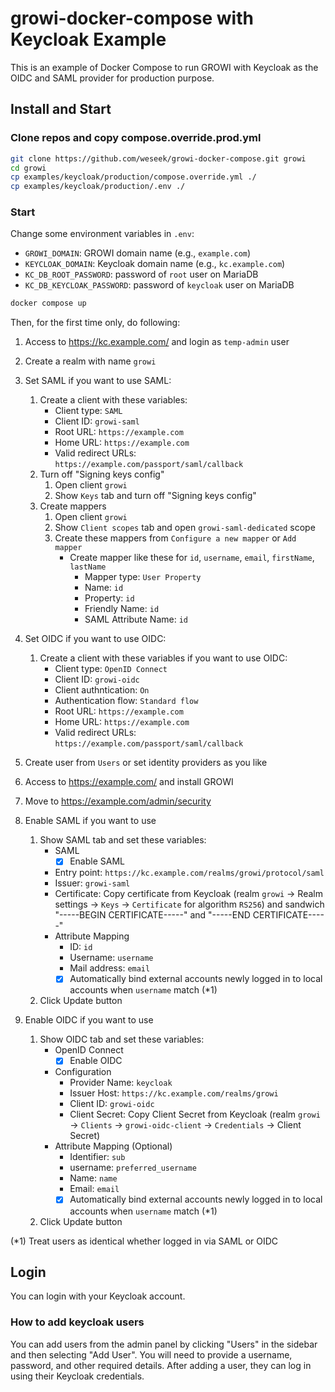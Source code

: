 # growi-docker-compose with Keycloak Example

This is an example of Docker Compose to run GROWI with Keycloak as the OIDC and SAML provider for production purpose.

## Install and Start

### Clone repos and copy compose.override.prod.yml

```bash
git clone https://github.com/weseek/growi-docker-compose.git growi
cd growi
cp examples/keycloak/production/compose.override.yml ./
cp examples/keycloak/production/.env ./
```

### Start

Change some environment variables in `.env`:

- `GROWI_DOMAIN`: GROWI domain name (e.g., `example.com`)
- `KEYCLOAK_DOMAIN`: Keycloak domain name (e.g., `kc.example.com`)
- `KC_DB_ROOT_PASSWORD`: password of `root` user on MariaDB
- `KC_DB_KEYCLOAK_PASSWORD`: password of `keycloak` user on MariaDB

```bash
docker compose up
```

Then, for the first time only, do following:

1. Access to https://kc.example.com/ and login as `temp-admin` user
1. Create a realm with name `growi`
1. Set SAML if you want to use SAML:
    1. Create a client with these variables:
        - Client type: `SAML`
        - Client ID: `growi-saml`
        - Root URL: `https://example.com`
        - Home URL: `https://example.com`
        - Valid redirect URLs: `https://example.com/passport/saml/callback`
    1. Turn off "Signing keys config"
        1. Open client `growi`
        1. Show `Keys` tab and turn off "Signing keys config"
    1. Create mappers
        1. Open client `growi`
        1. Show `Client scopes` tab and open `growi-saml-dedicated` scope
        1. Create these mappers from `Configure a new mapper` or `Add mapper`
            - Create mapper like these for `id`, `username`, `email`, `firstName`, `lastName`
                - Mapper type: `User Property`
                - Name: `id`
                - Property: `id`
                - Friendly Name: `id`
                - SAML Attribute Name: `id`
1. Set OIDC if you want to use OIDC:
    1. Create a client with these variables if you want to use OIDC:
        - Client type: `OpenID Connect`
        - Client ID: `growi-oidc`
        - Client authntication: `On`
        - Authentication flow: `Standard flow`
        - Root URL: `https://example.com`
        - Home URL: `https://example.com`
        - Valid redirect URLs: `https://example.com/passport/saml/callback`
1. Create user from `Users` or set identity providers as you like

1. Access to https://example.com/ and install GROWI
1. Move to https://example.com/admin/security
1. Enable SAML if you want to use
    1. Show SAML tab and set these variables:
        - SAML
            - [x] Enable SAML
        - Entry point: `https://kc.example.com/realms/growi/protocol/saml`
        - Issuer: `growi-saml`
        - Certificate: Copy certificate from Keycloak (realm `growi` -> Realm settings -> `Keys` -> `Certificate` for algorithm `RS256`) and sandwich "-----BEGIN CERTIFICATE-----" and "-----END CERTIFICATE-----"
        - Attribute Mapping
            - ID: `id`
            - Username: `username`
            - Mail address: `email`
            - [x] Automatically bind external accounts newly logged in to local accounts when `username` match (*1)
    1. Click Update button
1. Enable OIDC if you want to use
    1. Show OIDC tab and set these variables:
        * OpenID Connect
            - [x] Enable OIDC
        * Configuration
            - Provider Name: `keycloak`
            - Issuer Host: `https://kc.example.com/realms/growi`
            - Client ID: `growi-oidc`
            - Client Secret: Copy Client Secret from Keycloak (realm `growi` -> `Clients` -> `growi-oidc-client` -> `Credentials` -> Client Secret)
        * Attribute Mapping (Optional)
            - Identifier: `sub`
            - username: `preferred_username`
            - Name: `name`
            - Email: `email`
            - [x] Automatically bind external accounts newly logged in to local accounts when `username` match (*1)
    1. Click Update button

(*1) Treat users as identical whether logged in via SAML or OIDC

## Login

You can login with your Keycloak account.

### How to add keycloak users

You can add users from the admin panel by clicking "Users" in the sidebar and then selecting "Add User". You will need to provide a username, password, and other required details.
After adding a user, they can log in using their Keycloak credentials.

